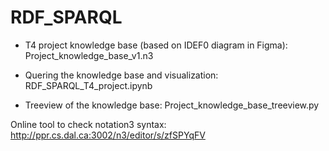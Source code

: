 # RDF_SPARQL

- T4 project knowledge base (based on IDEF0 diagram in Figma): Project_knowledge_base_v1.n3

- Quering the knowledge base and visualization: RDF_SPARQL_T4_project.ipynb

- Treeview of the knowledge base: Project_knowledge_base_treeview.py


Online tool to check notation3 syntax: http://ppr.cs.dal.ca:3002/n3/editor/s/zfSPYqFV
